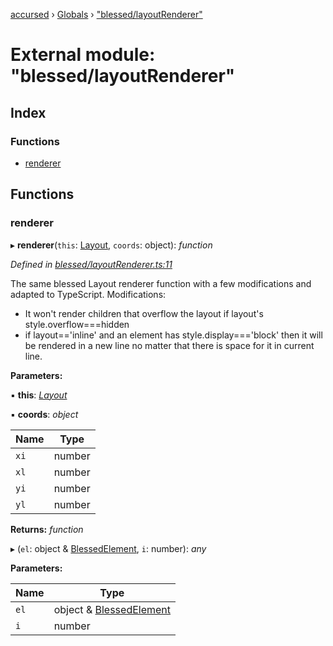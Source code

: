 [accursed](../README.md) › [Globals](../globals.md) › ["blessed/layoutRenderer"](_blessed_layoutrenderer_.md)

# External module: "blessed/layoutRenderer"

## Index

### Functions

* [renderer](_blessed_layoutrenderer_.md#renderer)

## Functions

###  renderer

▸ **renderer**(`this`: [Layout](../classes/_declarations_blessed_d_.widget.layout.md), `coords`: object): *function*

*Defined in [blessed/layoutRenderer.ts:11](https://github.com/cancerberoSgx/accursed/blob/468bf3c/src/blessed/layoutRenderer.ts#L11)*

The same blessed Layout renderer function with a few modifications and adapted to TypeScript. Modifications:

 * It won't render children that overflow the layout if layout's style.overflow===hidden
 * if layout=='inline' and an element has style.display==='block' then it will be rendered in a new line no matter that there is space for it in current line.

**Parameters:**

▪ **this**: *[Layout](../classes/_declarations_blessed_d_.widget.layout.md)*

▪ **coords**: *object*

Name | Type |
------ | ------ |
`xi` | number |
`xl` | number |
`yi` | number |
`yl` | number |

**Returns:** *function*

▸ (`el`: object & [BlessedElement](../classes/_declarations_blessed_d_.widgets.blessedelement.md), `i`: number): *any*

**Parameters:**

Name | Type |
------ | ------ |
`el` | object & [BlessedElement](../classes/_declarations_blessed_d_.widgets.blessedelement.md) |
`i` | number |
